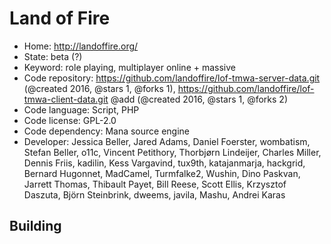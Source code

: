# Land of Fire

- Home: http://landoffire.org/
- State: beta (?)
- Keyword: role playing, multiplayer online + massive
- Code repository: https://github.com/landoffire/lof-tmwa-server-data.git (@created 2016, @stars 1, @forks 1), https://github.com/landoffire/lof-tmwa-client-data.git @add (@created 2016, @stars 1, @forks 2)
- Code language: Script, PHP
- Code license: GPL-2.0
- Code dependency: Mana source engine
- Developer: Jessica Beller, Jared Adams, Daniel Foerster, wombatism, Stefan Beller, o11c, Vincent Petithory, Thorbjørn Lindeijer, Charles Miller, Dennis Friis, kadilin, Kess Vargavind, tux9th, katajanmarja, hackgrid, Bernard Hugonnet, MadCamel, Turmfalke2, Wushin, Dino Paskvan, Jarrett Thomas, Thibault Payet, Bill Reese, Scott Ellis, Krzysztof Daszuta, Björn Steinbrink, dweems, javila, Mashu, Andrei Karas

## Building
